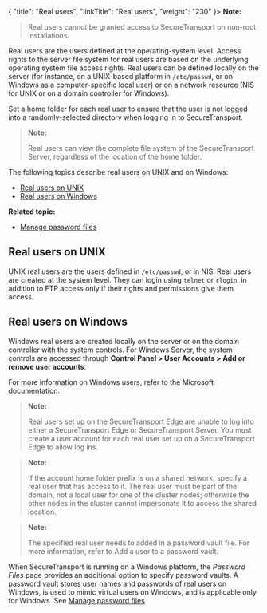 {
    "title": "Real users",
    "linkTitle": "Real users",
    "weight": "230"
}> **Note:**
>
> Real users cannot be granted access to SecureTransport on non-root installations.

Real users are the users defined at the operating-system level. Access rights to the server file system for real users are based on the underlying operating system file access rights. Real users can be defined locally on the server (for instance, on a UNIX-based platform in `/etc/passwd`, or on Windows as a computer-specific local user) or on a network resource (NIS for UNIX or on a domain controller for Windows).

Set a home folder for each real user to ensure that the user is not logged into a randomly-selected directory when logging in to <span class="mc-variable axway_variables.Component_Short_Name variable">SecureTransport</span>.

> **Note:**
>
> Real users can view the complete file system of the SecureTransport Server, regardless of the location of the home folder.

The following topics describe real users on UNIX and on Windows:

-   <a href="#Real_UNIX" class="MCXref xref">Real users on UNIX</a>
-   <a href="#Real_Windows" class="MCXref xref">Real users on Windows</a>

**Related topic:**

-   <a href="../t_st_passwordfiles" class="MCXref xref">Manage password files</a>

<span id="Real_UNIX"></span>

## Real users on UNIX

UNIX real users are the users defined in `/etc/passwd`, or in NIS. Real users are created at the system level. They can login using `telnet` or `rlogin`, in addition to FTP access only if their rights and permissions give them access.

<span id="Real_Windows"></span>

## Real users on Windows

Windows real users are created locally on the server or on the domain controller with the system controls. For Windows Server, the system controls are accessed through **Control Panel &gt; User Accounts &gt; Add or remove user accounts**.

For more information on Windows users, refer to the Microsoft documentation.

> **Note:**
>
> Real users set up on the SecureTransport Edge are unable to log into either a SecureTransport Edge or SecureTransport Server. You must create a user account for each real user set up on a SecureTransport Edge to allow log ins.

> **Note:**
>
> If the account home folder prefix is on a shared network, specify a real user that has access to it. The real user must be part of the domain, not a local user for one of the cluster nodes; otherwise the other nodes in the cluster cannot impersonate it to access the shared location.

> **Note:**
>
> The specified real user needs to added in a password vault file. For more information, refer to Add a user to a password vault.

When <span class="mc-variable axway_variables.Component_Short_Name variable">SecureTransport</span> is running on a Windows platform, the *Password Files* page provides an additional option to specify password vaults. A password vault stores user names and passwords of real users on Windows, is used to mimic virtual users on Windows, and is applicable only for Windows. See <a href="../t_st_passwordfiles#top" class="MCXref xref">Manage password files</a>
